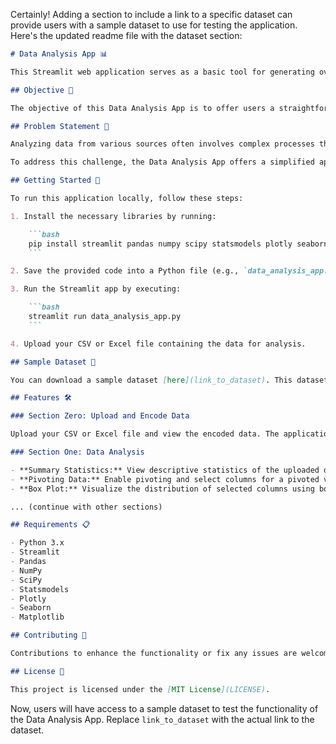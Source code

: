 Certainly! Adding a section to include a link to a specific dataset can provide users with a sample dataset to use for testing the application. Here's the updated readme file with the dataset section:

```markdown
# Data Analysis App 📊

This Streamlit web application serves as a basic tool for generating overview information from uploaded CSV or Excel files. It provides users, including data analysts, researchers, and business professionals, with a simple interface to explore, analyze, and visualize datasets for preliminary insights.

## Objective 🎯

The objective of this Data Analysis App is to offer users a straightforward platform for conducting basic data analysis tasks. By providing essential analytical tools and visualization options, the application aims to facilitate quick exploration of datasets and generate high-level overview information without requiring advanced technical skills.

## Problem Statement 🚀

Analyzing data from various sources often involves complex processes that may be overwhelming for non-technical users. Traditional data analysis software often requires extensive training and expertise to use effectively, limiting accessibility for individuals without a background in data science.

To address this challenge, the Data Analysis App offers a simplified approach to data analysis, focusing on providing users with basic overview information from their datasets. By prioritizing ease of use and simplicity, the application aims to democratize access to data insights and empower users to make informed decisions based on preliminary analysis results.

## Getting Started 🚀

To run this application locally, follow these steps:

1. Install the necessary libraries by running:

    ```bash
    pip install streamlit pandas numpy scipy statsmodels plotly seaborn matplotlib
    ```

2. Save the provided code into a Python file (e.g., `data_analysis_app.py`).

3. Run the Streamlit app by executing:

    ```bash
    streamlit run data_analysis_app.py
    ```

4. Upload your CSV or Excel file containing the data for analysis.

## Sample Dataset 📂

You can download a sample dataset [here](link_to_dataset). This dataset can be used to test the functionality of the Data Analysis App.

## Features 🛠️

### Section Zero: Upload and Encode Data

Upload your CSV or Excel file and view the encoded data. The application automatically encodes categorical variables for analysis.

### Section One: Data Analysis

- **Summary Statistics:** View descriptive statistics of the uploaded dataset.
- **Pivoting Data:** Enable pivoting and select columns for a pivoted view of the data.
- **Box Plot:** Visualize the distribution of selected columns using box plots.

... (continue with other sections)

## Requirements 📋

- Python 3.x
- Streamlit
- Pandas
- NumPy
- SciPy
- Statsmodels
- Plotly
- Seaborn
- Matplotlib

## Contributing 🤝

Contributions to enhance the functionality or fix any issues are welcome. Please feel free to submit a pull request.

## License 📜

This project is licensed under the [MIT License](LICENSE).
```

Now, users will have access to a sample dataset to test the functionality of the Data Analysis App. Replace `link_to_dataset` with the actual link to the dataset.
